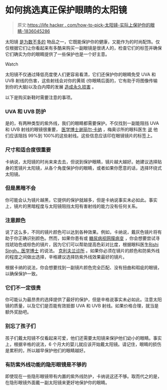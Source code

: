 # 如何挑选真正保护眼睛的太阳镜

> 原文:[https://life hacker . com/how-to-pick-太阳镜-实际上保护你的眼睛-1836045286](https://lifehacker.com/how-to-pick-sunglasses-that-actually-protect-your-eyes-1836045286)

太阳镜 [是为数不多的](https://lifehacker.com/tag/sun-glasses) 物品之一，它既能保护你的健康，又能作为的时尚配饰。仅仅根据它们让你看起来有多酷来购买一副眼镜是很诱人的，检查它们的标签并确保它们确实为你的眼睛提供了一些保护也是一个好主意。

Watch

太阳镜不仅通过降低亮度使人们更容易看清，它们还保护你的眼睛免受 UVA 和 UVB 射线的伤害，这些射线会对你的黄斑 (你眼睛后面的，它有助于将图像传输到你的大脑)以及白内障的发展 [造成永久损害](https://www.mayoclinic.org/healthy-lifestyle/adult-health/expert-answers/uv-protection/faq-20058021?mc_id=us&utm_source=newsnetwork&utm_medium=l&utm_content=content&utm_campaign=mayoclinic&geo=national&placementsite=enterprise&cauid=100721&_ga=2.35168865.1327681020.1562081701-1802723852.1558308291) 。

以下是购买新鞋时需要注意的事项。

### UVA 和 UVB 防护

是的，有两种类型的紫外线，我们的眼睛都需要保护。不仅找到一副能阻挡 UVA 和 UVB 射线的眼镜很重要， [医学博士谢丽尔·卡纳](https://www.mayoclinic.org/biographies/khanna-cheryl-l-m-d/bio-20055437) ，梅奥诊所的眼科医生 [说](https://www.mayoclinic.org/healthy-lifestyle/adult-health/expert-answers/uv-protection/faq-20058021?mc_id=us&utm_source=newsnetwork&utm_medium=l&utm_content=content&utm_campaign=mayoclinic&geo=national&placementsite=enterprise&cauid=100721&_ga=2.35168865.1327681020.1562081701-1802723852.1558308291) 他们应该阻挡 99%到 100%的这些射线。这些信息应该印在眼镜镜片的标签上。

### 尺寸和适合度很重要

卡纳说，太阳镜的时尚来来去去，但说到保护眼睛，镜片越大越好。她建议选择贴身的宽镜片太阳镜，从各个角度保护你的眼睛，或者如果你愿意的话，选择环绕式太阳镜。

### 但是黑暗不会

你可能会认为镜片越黑，它提供的保护就越多，但是卡纳说事实未必如此。事实上，镜片的黑暗程度与太阳镜阻挡太阳有害射线的能力没有任何关系。

### 注意颜色

说了这么多，不同的镜片颜色可以达到各种效果。例如，卡纳说，戴灰色镜片将有助于你正确识别颜色。然而，如果你患有或 [糖尿病视网膜病变](http://my.clevelandclinic.org/disorders/diabetic_retinopathy/hic_diabetic_retinopathy.aspx) ，你会想要尝试寻找琥珀色或棕色的镜片，因为它们可以帮助提高色彩对比度，根据眼科医生[Rishi Singh，医学博士](http://my.clevelandclinic.org/staff_directory/staff_display.aspx?doctorid=6900) 的说法。 [克利夫兰诊所](https://health.clevelandclinic.org/how-to-choose-the-best-sunglasses-for-your-eye-health/) 。如果你必须在镜片的颜色和防紫外线的程度之间做出选择，辛格建议选择防紫外线效果最好的镜片。

根据卡纳的说法，你会想要找到一副镜片颜色完全匹配、没有扭曲和瑕疵的眼镜，以确保保护一致。

### 它们不一定很贵

你可能认为最昂贵的选择提供了最好的保护，但是辛格说事实未必如此。注意太阳镜的质量，以及它们是否能有效抵御 UVA 和 UVB 射线。如果价格合理，就当是额外奖励吧。

### 别忘了孩子们

孩子们戴太阳镜不仅看起来可爱，他们还需要太阳镜来保护他们幼小的眼睛。事实上，根据辛格的说法，6 个月大的婴儿就应该开始戴太阳镜。请记住，眼睛的损伤是累积的，所以越早保护他们的眼睛越好。

### **有防紫外线功能的隐形眼镜是不够的**

即使现在一些隐形眼镜带有内置的紫外线防护，卡纳说这还不够。取而代之的是，在隐形眼镜外面戴一副太阳镜来更好地保护你的眼睛。
